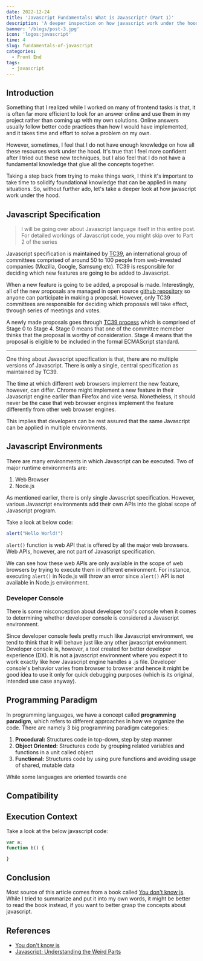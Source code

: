 ```yaml
---
date: 2022-12-24
title: 'Javascript Fundamentals: What is Javascript? (Part 1)'
description: 'A deeper inspection on how javascript work under the hood'
banner: '/blogs/post-3.jpg'
icon: 'logos:javascript'
time: 4
slug: fundamentals-of-javascript
categories: 
  - Front End
tags:
  - javascript
---
```


## Introduction
Something that I realized while I worked on many of frontend tasks is that, it is often far more efficient to look for an answer online and use them in my project rather than coming up with my own solutions. Online answers usually follow better code practices than how I would have implemented, and it takes time and effort to solve a problem on my own.

However, sometimes, I feel that I do not have enough knowledge on how all these resources work under the hood. It's true that I feel more confident after I tried out these new techniques, but I also feel that I do not have a fundamental knowledge that glue all the concepts together. 

Taking a step back from trying to make things work, I think it's important to take time to solidify foundational knowledge that can be applied in many situations. So, without further ado, let's take a deeper look at how javascript work under the hood.

## Javascript Specification
> I will be going over about Javascript language itself in this entire post. For detailed workings of Javascript code, you might skip over to Part 2 of the series

Javascript specification is maintained by [TC39](https://tc39.es/), an international group of committees comprised of around 50 to 100 people from web-invested companies (Mozilla, Google, Samsung etc). TC39 is responsible for deciding which new features are going to be added to Javascript. 

When a new feature is going to be added, a proposal is made. Interestingly, all of the new proposals are managed in open source [github repository](https://github.com/tc39/ecma262/) so anyone can participate in making a proposal. However, only TC39 committees are responsible for deciding which proposals will take effect, through series of meetings and votes.

A newly made proposals goes through [TC39 process](https://tc39.es/process-document/) which is comprised of Stage 0 to Stage 4. Stage 0 means that one of the committee memeber thinks that the proposal is worthy of consideration. Stage 4 means that the proposal is eligible to be included in the formal ECMAScript standard.

---

One thing about Javascript specification is that, there are no multiple versions of Javascript. There is only a single, central specification as maintained by TC39.

The time at which different web browsers implement the new feature, however, can differ. Chrome might implement a new feature in their Javascript engine earlier than Firefox and vice versa. Nonetheless, it should never be the case that web browser engines implement the feature differently from other web browser engines. 

This implies that developers can be rest assured that the same Javascript can be applied in multiple environments.

## Javascript Environments
There are many environments in which Javascript can be executed. Two of major runtime environments are:
1. Web Browser
2. Node.js

As mentioned earlier, there is only single Javascript specification. However, various Javascript environments add their own APIs into the global scope of Javascript program.

Take a look at below code:

```javascript
alert("Hello World!")
```

`alert()` function is web API that is offered by all the major web browsers. Web APIs, however, are not part of Javascript specification.

We can see how these web APIs are only available in the scope of web browsers by trying to execute them in different environment. For instance, executing `alert()` in Node.js will throw an error since `alert()` API is not available in Node.js environment.

### Developer Console
There is some misconception about developer tool's console when it comes to determining whether developer console is considered a Javascript environment.

Since developer console feels pretty much like Javascript environment, we tend to think that it will behave just like any other javascript environment. Developer console is, however, a tool created for better developer experience (DX). It is not a javascript environment where you expect it to work exactly like how Javascript engine handles a .js file. Developer console's behavior varies from browser to browser and hence it might be good idea to use it only for quick debugging purposes (which is its original, intended use case anyway).

## Programming Paradigm
In programming languages, we have a concept called **programming paradigm**, which refers to different approaches in how we organize the code. There are namely 3 big programming paradigm categories:
1. **Procedural:** Structures code in top-down, step by step manner
2. **Object Oriented:** Structures code by grouping related variables and functions in a unit called object
3. **Functional:** Structures code by using pure functions and avoiding usage of shared, mutable data

While some languages are oriented towards one 

## Compatibility

## Execution Context
Take a look at the below javascript code:

```javascript
var a;
function b() {

}
```

## Conclusion
Most source of this article comes from a book called [You don't know js](https://github.com/getify/You-Dont-Know-JS). While I tried to summarize and put it into my own words, it might be better to read the book instead, if you want to better grasp the concepts about javascript.

## References
- [You don't know js](https://github.com/getify/You-Dont-Know-JS)
- [Javascript: Understanding the Weird Parts](https://www.udemy.com/course/understand-javascript/)